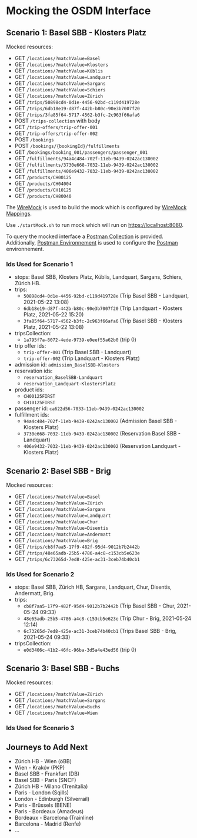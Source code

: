 # Mocking the OSDM Interface

## Scenario 1: Basel SBB - Klosters Platz

Mocked resources:

- GET `/locations/?matchValue=Basel`
- GET `/locations/?matchValue=Klosters`
- GET `/locations/?matchValue=Küblis`
- GET `/locations/?matchValue=Landquart`
- GET `/locations/?matchValue=Sargans`
- GET `/locations/?matchValue=Schiers`
- GET `/locations/?matchValue=Zürich`
- GET `/trips/50898cd4-0d1e-4456-92bd-c119d419728e`
- GET `/trips/6db18e19-d87f-442b-b80c-90e3b7007f20`
- GET `/trips/3fa85f64-5717-4562-b3fc-2c963f66afa6`
- POST `/trips-collection` with body
- GET `/trip-offers/trip-offer-001`
- GET `/trip-offers/trip-offer-002`
- POST `/bookings`
- POST `/bookings/{bookingId}/fulfillments`
- GET `/bookings/booking_001/passengers/passenger_001`
- GET `/fulfillments/94a4c484-702f-11eb-9439-0242ac130002`
- GET `/fulfillments/3730e668-7032-11eb-9439-0242ac130002`
- GET `/fulfillments/406e9432-7032-11eb-9439-0242ac130002`
- GET `/products/CH00125`
- GET `/products/CH04004`
- GET `/products/CH10125`
- GET `/products/CH80040`

The [WireMock](https://wiremock.org) is used to build the mock which is configured
by [WireMock Mappings](./mappings/sale-core-mappings.json).

Use `./startMock.sh` to run mock which will run on [https://localhost:8080](https://localhost:8080).

To query the mocked interface a [Postman Collection](OSDM-API.postman_collection.json) is
provided. Additionally, [Postman Environnement](OSDM-API.postman_collection.json) is used to
configure the [Postman](https://www.postman.com) environnement.

### Ids Used for Scenario 1

- stops: Basel SBB, Klosters Platz, Küblis, Landquart, Sargans, Schiers, Zürich HB.
- trips:
  - `50898cd4-0d1e-4456-92bd-c119d419728e` (Trip Basel SBB - Landquart, 2021-05-22 13:08)
  - `6db18e19-d87f-442b-b80c-90e3b7007f20` (Trip Landquart - Klosters Platz, 2021-05-22 15:20)
  - `3fa85f64-5717-4562-b3fc-2c963f66afa6` (Trip Basel SBB - Klosters Platz, 2021-05-22 13:08)
- tripsCollection:
  - `1a795f7a-8072-4ede-9739-e0eef55a62b0` (trip 0)
- trip offer ids:
  - `trip-offer-001` (Trip Basel SBB - Landquart)
  - `trip-offer-002` (Trip Landquart - Klosters Platz)
- admission id: `admission_BaselSBB-Klosters`
- reservation ids:
  - `reservation_BaselSBB-Landquart`
  - `reservation_Landquart-KlostersPlatz`
- product ids:
  - `CH00125FIRST`
  - `CH10125FIRST`
- passenger id: `ca622d56-7033-11eb-9439-0242ac130002`
- fulfillment ids:
  - `94a4c484-702f-11eb-9439-0242ac130002` (Admission Basel SBB - Klosters Platz)
  - `3730e668-7032-11eb-9439-0242ac130002` (Reservation Basel SBB - Landquart)
  - `406e9432-7032-11eb-9439-0242ac130002` (Reservation Landquart - Klosters Platz)

## Scenario 2: Basel SBB - Brig

Mocked resources:

- GET `/locations/?matchValue=Basel`
- GET `/locations/?matchValue=Zürich`
- GET `/locations/?matchValue=Sargans`
- GET `/locations/?matchValue=Landquart`
- GET `/locations/?matchValue=Chur`
- GET `/locations/?matchValue=Disentis`
- GET `/locations/?matchValue=Andermatt`
- GET `/locations/?matchValue=Brig`
- GET `/trips/cb8f7aa5-17f9-482f-95d4-9012b7b2442b`
- GET `/trips/48e65adb-25b5-4786-a4c8-c153cb5e623e`
- GET `/trips/6c73265d-7ed8-425e-ac31-3ceb74b40cb1`

### Ids Used for Scenario 2

- stops: Basel SBB, Zürich HB, Sargans, Landquart, Chur, Disentis, Andermatt, Brig.
- trips:
  - `cb8f7aa5-17f9-482f-95d4-9012b7b2442b` (Trip Basel SBB - Chur, 2021-05-24 09:33)
  - `48e65adb-25b5-4786-a4c8-c153cb5e623e` (Trip Chur - Brig, 2021-05-24 12:14)
  - `6c73265d-7ed8-425e-ac31-3ceb74b40cb1` (Trips Basel SBB - Brig, 2021-05-24 09:33)
- tripsCollection:
  - `e0d3406c-41b2-46fc-96ba-3d5a4e43ed56` (trip 0)

## Scenario 3: Basel SBB - Buchs

Mocked resources:

- GET `/locations/?matchValue=Zürich`
- GET `/locations/?matchValue=Sargans`
- GET `/locations/?matchValue=Buchs`
- GET `/locations/?matchValue=Wien`

### Ids Used for Scenario 3

## Journeys to Add Next

- Zürich HB - Wien (öBB)
- Wien - Krakóv (PKP)
- Basel SBB - Frankfurt (DB)
- Basel SBB - Paris (SNCF)
- Zürich HB - Milano (Trenitalia)
- Paris - London (Sqills)
- London - Edinburgh (Silverrail)
- Paris - Brüssels (BENE)
- Paris - Bordeaux (Amadeus)
- Bordeaux - Barcelona (Trainline)
- Barcelona - Madrid (Renfe)
- ...
